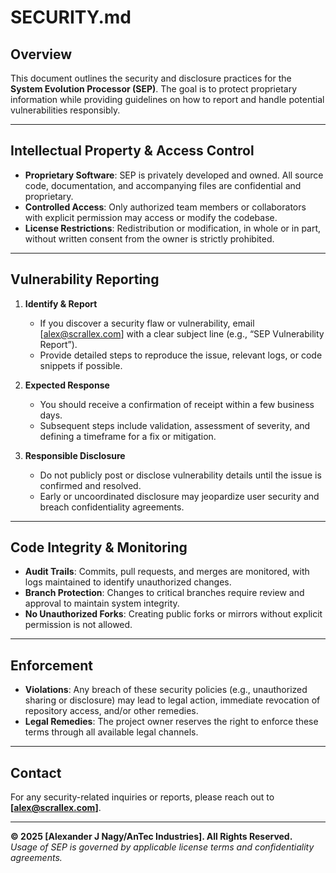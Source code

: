 # SECURITY.md

## Overview
This document outlines the security and disclosure practices for the **System Evolution Processor (SEP)**. The goal is to protect proprietary information while providing guidelines on how to report and handle potential vulnerabilities responsibly.

---

## Intellectual Property & Access Control
- **Proprietary Software**: SEP is privately developed and owned. All source code, documentation, and accompanying files are confidential and proprietary.  
- **Controlled Access**: Only authorized team members or collaborators with explicit permission may access or modify the codebase.  
- **License Restrictions**: Redistribution or modification, in whole or in part, without written consent from the owner is strictly prohibited.

---

## Vulnerability Reporting
1. **Identify & Report**  
   - If you discover a security flaw or vulnerability, email [alex@scrallex.com] with a clear subject line (e.g., “SEP Vulnerability Report”).  
   - Provide detailed steps to reproduce the issue, relevant logs, or code snippets if possible.

2. **Expected Response**  
   - You should receive a confirmation of receipt within a few business days.  
   - Subsequent steps include validation, assessment of severity, and defining a timeframe for a fix or mitigation.

3. **Responsible Disclosure**  
   - Do not publicly post or disclose vulnerability details until the issue is confirmed and resolved.  
   - Early or uncoordinated disclosure may jeopardize user security and breach confidentiality agreements.

---

## Code Integrity & Monitoring
- **Audit Trails**: Commits, pull requests, and merges are monitored, with logs maintained to identify unauthorized changes.  
- **Branch Protection**: Changes to critical branches require review and approval to maintain system integrity.  
- **No Unauthorized Forks**: Creating public forks or mirrors without explicit permission is not allowed.

---

## Enforcement
- **Violations**: Any breach of these security policies (e.g., unauthorized sharing or disclosure) may lead to legal action, immediate revocation of repository access, and/or other remedies.  
- **Legal Remedies**: The project owner reserves the right to enforce these terms through all available legal channels.

---

## Contact
For any security-related inquiries or reports, please reach out to **[alex@scrallex.com]**.

---
**© 2025 [Alexander J Nagy/AnTec Industries]. All Rights Reserved.**  
*Usage of SEP is governed by applicable license terms and confidentiality agreements.*

